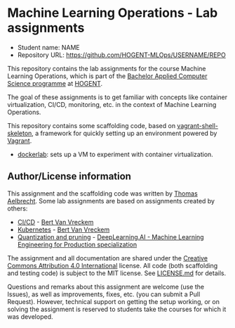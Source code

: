 # Machine Learning Operations - Lab assignments

- Student name: NAME
- Repository URL: <https://github.com/HOGENT-MLOps/USERNAME/REPO>

This repository contains the lab assignments for the course Machine Learning Operations, which is part of the [Bachelor Applied Computer Science programme](https://www.hogent.be/opleidingen/bachelors/toegepaste-informatica/) at [HOGENT](https://www.hogent.be/).

The goal of these assignments is to get familiar with concepts like container virtualization, CI/CD, monitoring, etc. in the context of Machine Learning Operations.

This repository contains some scaffolding code, based on [vagrant-shell-skeleton](https://github.com/bertvv/vagrant-shell-skeleton/), a framework for quickly setting up an environment powered by [Vagrant](https://vagrantup.com).

- [dockerlab](dockerlab/): sets up a VM to experiment with container virtualization.

## Author/License information

This assignment and the scaffolding code was written by [Thomas Aelbrecht](https://github.com/thomasaelbrecht/). Some lab assignments are based on assignments created by others:

- [CI/CD](./assignments/02-cicd.md) - [Bert Van Vreckem](https://github.com/bertvv/)
- [Kubernetes](./assignments/04-kubernetes.md) - [Bert Van Vreckem](https://github.com/bertvv/)
- [Quantization and pruning](./assignments/05-quantization-and-pruning.md) - [DeepLearning.AI - Machine Learning Engineering for Production specialization](https://github.com/https-deeplearning-ai/machine-learning-engineering-for-production-public/)

The assignment and all documentation are shared under the [Creative Commons Attribution 4.0 International](http://creativecommons.org/licenses/by/4.0/) license. All code (both scaffolding and testing code) is subject to the MIT license. See [LICENSE.md](LICENSE.md) for details.

Questions and remarks about this assignment are welcome (use the Issues), as well as improvements, fixes, etc. (you can submit a Pull Request). However, technical support on getting the setup working, or on solving the assignment is reserved to students take the courses for which it was developed.
